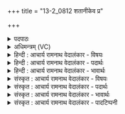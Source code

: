 +++
title = "13-2_0812 शतानीकेव प्र"

+++
<details><summary>पदपाठः</summary>

श꣣ता꣡नी꣢का। श꣣त꣢। अ꣣नीका। इव। प्र꣢। जि꣣गाति। धृष्णुया꣢। ह꣡न्ति꣢꣯। वृ꣣त्रा꣡णि꣢। दा꣣शु꣡षे꣢। गि꣣रेः꣢। इ꣣व। प्र꣢। र꣡साः꣢꣯। अ꣣स्य। पिन्विरे। द꣡त्रा꣢꣯णि। पु꣣रुभो꣡ज꣢सः। पु꣣रु। भो꣡ज꣢꣯सः। ८१२।
</details>

<details><summary>अधिमन्त्रम् (VC)</summary>

- इन्द्रः
- प्रस्कण्वः काण्वः
- प्रगाथः(विषमा बृहती, समा सतोबृहती)
- पञ्चमः
</details>

<details><summary>हिन्दी : आचार्य रामनाथ वेदालंकार - विषयः</summary>

अगले मन्त्र में परमात्मा और आचार्य दोनों का वर्णन है।
</details>

<details><summary>हिन्दी : आचार्य रामनाथ वेदालंकार - पदार्थः</summary>

पदार्थान्वय -  यह इन्द्र अर्थात् परमैश्वर्ययुक्त परमात्मा वा विद्या के ऐश्वर्य से युक्त आचार्य (दाशुषे) आत्मसमपर्ण करनेवाले उपासक वा शिष्य के हितार्थ (धृष्णुया) अपने धर्षक गुण से (शतानीका इव) सौ शत्रुसेनाओं के तुल्य (वृत्राणि) उपासक या शिष्य के दोषों पर (प्र जिगाति) आक्रमण करता है और (हन्ति) उन्हें नष्ट कर देता है। (पुरुभोजसः) बहुत पालन करनेवाले (अस्य) इस परमात्मा वा आचार्य के (दत्राणि) दान (पिन्विरे) उपासक वा शिष्य के प्रति प्रवाहित होते हैं, (गिरेः इव रसाः) जैसे पर्वत के जल प्रवाहित हुआ करते हैं ॥२॥ इस मन्त्र में दो उपमाओं की संसृष्टि है ॥२॥
</details>

<details><summary>हिन्दी : आचार्य रामनाथ वेदालंकार - भावार्थः</summary>

भावार्थ -  परमात्मा वा आचार्य के प्रति समर्पणभाव में पहुँचकर उनकी सहायता से दोषों को दूर कर आनन्द-रस और विद्या-रस प्राप्त करने चाहिएँ ॥२॥
</details>

<details><summary>संस्कृत : आचार्य रामनाथ वेदालंकार - विषयः</summary>

अथ परमात्मानमाचार्यं च वर्णयति।
</details>

<details><summary>संस्कृत : आचार्य रामनाथ वेदालंकार - पदार्थः</summary>

पदार्थान्वय -  एष इन्द्रः परमैश्वर्यवान् परमात्मा विद्यैश्वर्यवान् आचार्यो वा (दाशुषे) आत्मसमर्पकस्य उपासकस्य शिष्यस्य वा हितार्थम् (धृष्णुया) स्वकीयेन धर्षकगुणेन (शतानीका इव) शतानीकानि शतसंख्यकानि शत्रुसैन्यानि इव (वृत्राणि) उपासकस्य शिष्यस्य वा छिद्राणि (प्र जिगाति) प्र गच्छति आक्रामति इति यावत्। [जिगातिः गतिकर्मा। निघं० २।१४।] (हन्ति) हिनस्ति च। (पुरुभोजसः) बहुपालकस्य (अस्य) परमात्मनः आचार्यस्य वा (दत्राणि) दानानि। (पिन्विरे) उपासकं शिष्यं वा प्रति प्रवहन्ति, (गिरेः इव रसाः) पर्वतस्य यथा जलानि प्रवहन्ति ॥२॥ अत्र द्वयोरुपमयोः संसृष्टिः ॥२॥
</details>

<details><summary>संस्कृत : आचार्य रामनाथ वेदालंकार - भावार्थः</summary>

भावार्थ -  परमात्मानमाचार्यं च प्रति समर्पणभावेन गत्वा,तत्साहाय्येन दोषान् दूरीकृत्यानन्दरसा विद्यारसाश्च प्राप्तव्याः ॥२॥
</details>

<details><summary>संस्कृत : आचार्य रामनाथ वेदालंकार - पादटिप्पनी</summary>

टिप्पनी -   १. ऋ० ८।४९।२,अथ० २०।५१।२।
</details>